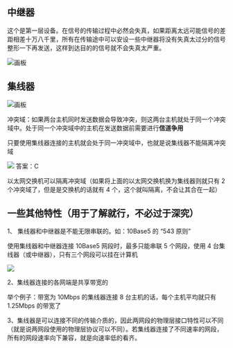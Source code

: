 ## 中继器
这个是第一层设备。在信号的传输过程中必然会失真，如果距离太远可能信号的差距相差十万八千里，所有在传输途中可以安设一些中继器将没有失真太过分的信号整形一下再发送，这样到达目的的信号就不会失真太严重。

![画板](https://cdn.nlark.com/yuque/0/2025/jpeg/48073730/1735699767173-c9656335-a12b-4b45-8f9e-c4dc8592eba5.jpeg)

## 集线器
![画板](https://cdn.nlark.com/yuque/0/2025/jpeg/48073730/1735700571170-609917b6-99aa-4c57-b82c-235c82e67f78.jpeg)

冲突域：如果两台主机同时发送数据会导致冲突，则这两台主机就处于同一个冲突域中。处于同一个冲突域中的主机在发送数据前需要进行**信道争用**

只要使用集线器连接的主机就会处于同一冲突域中，也就是说集线器不能隔离冲突域

![](https://cdn.nlark.com/yuque/0/2025/png/48073730/1735701151823-4e522660-43de-4f06-98ec-61376661a36e.png)
答案：C

以太网交换机可以隔离冲突域（如果将上面的以太网交换机换为集线器则就只有 2 个冲突域了，但是是交换机的话就有 4 个，这个就叫隔离，不会让其合在一起）

## 一些其他特性（用于了解就行，不必过于深究）
1、 集线器和中继器是不能无限串联的。如：10Base5 的 “543 原则”

使用集线器和中继器连接 10Base5 网段时，最多只能串联 5 个网段，使用 4 台集线器（或中继器），只有三个网段可以挂在计算机

![](https://cdn.nlark.com/yuque/0/2025/png/48073730/1735702619014-8885143a-c90d-4b05-9de6-66a0c33a6c9e.png)

2、集线器连接的各网端是共享带宽的

举个例子：带宽为 10Mbps 的集线器连接 8 台主机的话，每个主机平均就只有 1.25Mbps 的带宽了

3、集线器是可以连接不同的传输介质的，因此两网段的物理层接口特性可以不同（就是说两网段使用的物理层协议可以不同）。若集线器连接了不同速率的网段，所有的网段速率向下兼容，就是向速率低的看齐。

